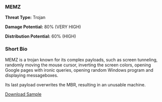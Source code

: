 ### **MEMZ**

**Threat Type:** Trojan




**Damage Potential:** 80% (VERY HIGH)

**Distribution Potential:** 60% (HIGH)


### **Short Bio**
MEMZ is a trojan known for its complex payloads, such as screen tunneling, randomly moving the mouse cursor, inverting the screen colors, opening Google pages with ironic queries, opening random Windows program and displaying messageboxes.

Its last payload overwrites the MBR, resulting in an unusable machine.

[Download Sample]()
